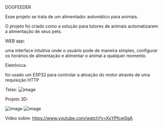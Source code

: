 DOGFEEDER

Esse projeto se trata de um alimentador automático para animais. 

O projeto foi criado como a solução para tutores de animais automatizarem a alimentação de seus pets. 

WEB app:

uma interface intuitiva onde o usuário pode de maneira simples, configurar os horários de alimentação e alimentar o animal a qualquer momento.

Eletrônica:

foi usado um ESP32 para controlar a ativação do motor através de uma requisição HTTP


Telas:
![image](https://github.com/user-attachments/assets/edb493bb-f179-464c-a0a5-08fc34f72b28)

Projeto 3D: 

![image](https://github.com/user-attachments/assets/36a538cf-b547-476c-8221-f3f29bc3860a)
![image](https://github.com/user-attachments/assets/0f17ccc6-d330-440a-81d8-4eb8112f94ca)

Video sobre:
https://www.youtube.com/watch?v=XxYPfcei0gA
